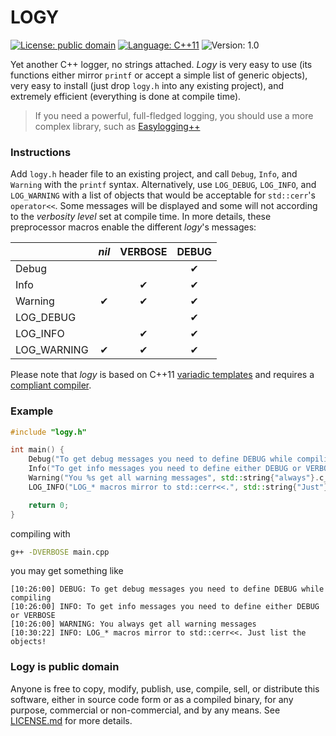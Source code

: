 LOGY
====

[![License: public domain](https://img.shields.io/badge/license-public%20domain-brightgreen.svg)](https://unlicense.org/)
[![Language: C++11](https://img.shields.io/badge/language-C%2B%2B11-blue.svg)](https://en.wikipedia.org/wiki/C%2B%2B11)
![Version: 1.0](https://img.shields.io/badge/version-1.0-lightgrey.svg)

Yet another C++ logger, no strings attached. *Logy* is very easy to use (its functions either mirror `printf` or accept a simple list of generic objects), very easy to install (just drop `logy.h` into any existing project), and extremely efficient (everything is done at compile time).

> If you need a powerful, full-fledged logging, you should use a more complex library, such as [Easylogging++](https://github.com/muflihun/easyloggingpp)

### Instructions

Add `logy.h` header file to an existing project, and call `Debug`, `Info`, and `Warning` with the `printf` syntax. Alternatively, use `LOG_DEBUG`, `LOG_INFO`, and `LOG_WARNING` with a list of objects that would be acceptable for `std::cerr`'s `operator<<`. Some messages will be displayed and some will not according to the *verbosity level* set at compile time. In more details, these preprocessor macros enable the different *logy*'s messages:

|  | *nil* | VERBOSE | DEBUG |
|---------|:-----:|:-------:|:-----:|
|Debug | | |   ✔   |
|Info | | ✔ | ✔ |
|Warning | ✔ | ✔ | ✔ |
|LOG_DEBUG | | | ✔ |
|LOG_INFO | | ✔ | ✔ |
|LOG_WARNING | ✔ | ✔ | ✔ |

Please note that *logy* is based on C++11 [variadic templates](https://en.cppreference.com/w/cpp/language/parameter_pack) and requires a [compliant compiler](https://en.cppreference.com/w/cpp/compiler_support).

### Example

```c++
#include "logy.h"

int main() {
    Debug("To get debug messages you need to define DEBUG while compiling");
    Info("To get info messages you need to define either DEBUG or VERBOSE");
    Warning("You %s get all warning messages", std::string{"always"}.c_str());
    LOG_INFO("LOG_* macros mirror to std::cerr<<.", std::string{"Just"}, "list the objects!");

    return 0;
}
```

compiling with 

```sh
g++ -DVERBOSE main.cpp
```

you may get something like

```
[10:26:00] DEBUG: To get debug messages you need to define DEBUG while compiling
[10:26:00] INFO: To get info messages you need to define either DEBUG or VERBOSE
[10:26:00] WARNING: You always get all warning messages
[10:30:22] INFO: LOG_* macros mirror to std::cerr<<. Just list the objects!
```

### Logy is public domain

Anyone is free to copy, modify, publish, use, compile, sell, or distribute this software, either in source code form or as a compiled binary, for any purpose, commercial or non-commercial, and by any means. See [LICENSE.md](/LICENSE.md) for more details.
